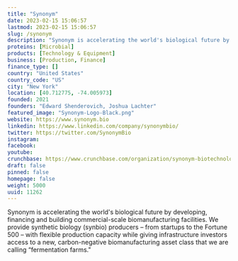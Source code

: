 ```yaml
---
title: "Synonym"
date: 2023-02-15 15:06:57
lastmod: 2023-02-15 15:06:57
slug: /synonym
description: "Synonym is accelerating the world's biological future by developing, financing and building commercial-scale biomanufacturing facilities. We provide synthetic biology (synbio) producers – from startups to the Fortune 500 – with flexible production capacity while giving infrastructure investors access to a new, carbon-negative biomanufacturing asset class that we are calling “fermentation farms.&quot;"
proteins: [Microbial]
products: [Technology & Equipment]
business: [Production, Finance]
finance_type: []
country: "United States"
country_code: "US"
city: "New York"
location: [40.712775, -74.005973]
founded: 2021
founders: "Edward Shenderovich, Joshua Lachter"
featured_image: "Synonym-Logo-Black.png"
website: https://www.synonym.bio
linkedin: https://www.linkedin.com/company/synonymbio/
twitter: https://twitter.com/SynonymBio
instagram: 
facebook: 
youtube: 
crunchbase: https://www.crunchbase.com/organization/synonym-biotechnologies
draft: false
pinned: false
homepage: false
weight: 5000
uuid: 11262
---
```

Synonym is accelerating the world's biological future by developing, financing and building commercial-scale biomanufacturing facilities. We provide synthetic biology (synbio) producers – from startups to the Fortune 500 – with flexible production capacity while giving infrastructure investors access to a new, carbon-negative biomanufacturing asset class that we are calling “fermentation farms.&quot;
